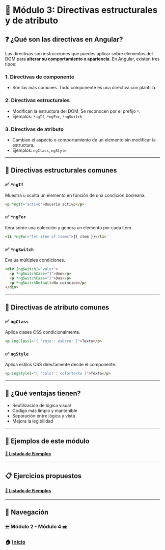 
# 📘 Módulo 3: Directivas estructurales y de atributo

## ❓ ¿Qué son las directivas en Angular?

Las directivas son instrucciones que puedes aplicar sobre elementos del DOM para **alterar su comportamiento o apariencia**. En Angular, existen tres tipos:

### 1. **Directivas de componente**
- Son las más comunes. Todo componente es una directiva con plantilla.

### 2. **Directivas estructurales**
- Modifican la estructura del DOM. Se reconocen por el prefijo `*`.
- Ejemplos: `*ngIf`, `*ngFor`, `*ngSwitch`

### 3. **Directivas de atributo**
- Cambian el aspecto o comportamiento de un elemento sin modificar la estructura.
- Ejemplos: `ngClass`, `ngStyle`

---

## 📐 Directivas estructurales comunes

### ✅ `*ngIf`
Muestra u oculta un elemento en función de una condición booleana.
```html
<p *ngIf="activo">Usuario activo</p>
```

### ✅ `*ngFor`
Itera sobre una colección y genera un elemento por cada ítem.
```html
<li *ngFor="let item of items">{{ item }}</li>
```

### ✅ `*ngSwitch`
Evalúa múltiples condiciones.
```html
<div [ngSwitch]="valor">
  <p *ngSwitchCase="1">Uno</p>
  <p *ngSwitchCase="2">Dos</p>
  <p *ngSwitchDefault>No coincide</p>
</div>
```

---

## 🎨 Directivas de atributo comunes

### ✅ `ngClass`
Aplica clases CSS condicionalmente.
```html
<p [ngClass]="{ 'rojo': esError }">Texto</p>
```

### ✅ `ngStyle`
Aplica estilos CSS directamente desde el componente.
```html
<p [ngStyle]="{ 'color': colorTexto }">Texto</p>
```

---

## 🧠 ¿Qué ventajas tienen?

- Reutilización de lógica visual
- Código más limpio y mantenible
- Separación entre lógica y vista
- Mejora la legibilidad

---

## 🧪 Ejemplos de este módulo

#### [🔗 Listado de Ejemplos](./Ejemplos/README.md)

---

## 📋 Ejercicios propuestos

#### [🔗 Listado de Ejemplos](./Ejercicios/README.md)

---

## 🔁 Navegación

### [⬅️](../Modulo_2_Componentes_y_Data_Binding/Modulo_2.md) Módulo 2 - Módulo 4 [➡️](../Modulo_4_Routing/Modulo_4.md)

### 🏠 [Inicio](../README.md)
